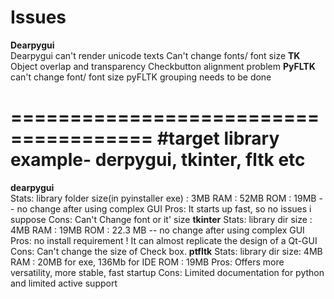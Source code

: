 
# Issues  
**Dearpygui** <br />
		Dearpygui can't render unicode texts
		Can't change fonts/ font size
**TK** <br />
		Object overlap and transparency 
		Checkbutton alignment problem
**PyFLTK**
		can't change font/ font size
		pyFLTK grouping needs to be done



======================================
#target library example- derpygui, tkinter, fltk  etc
======================================
**dearpygui**  
    Stats:
        library folder size(in pyinstaller exe) : 3MB 
        RAM : 52MB
        ROM : 19MB -- no change after using complex GUI
    Pros:
        It starts up fast, so no issues i suppose
    Cons:
        Can't Change font or it' size
**tkinter**
    Stats:
        library dir size : 4MB 
        RAM : 19MB
        ROM : 22.3 MB -- no change after using complex GUI  
    Pros:
        no install requirement !
        It can almost replicate the design of a Qt-GUI
    Cons:
        Can't change the size of Check box.
**ptfltk**
    Stats:
        library dir size: 4MB 
        RAM : 20MB for exe, 136Mb for IDE
        ROM : 19MB 
    Pros:
        Offers more versatility, more stable, fast startup
    Cons:
        Limited documentation for python and limited active support        
    






